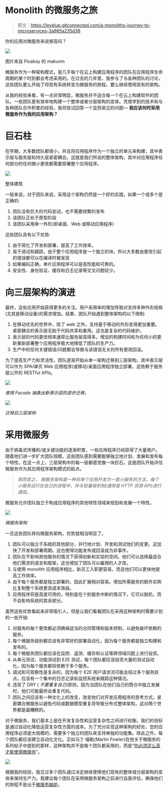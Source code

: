 # Monolith 的微服务之旅

> 原文：<https://levelup.gitconnected.com/a-monoliths-journey-to-microservices-3a965a235d38>

你的应用对微服务来说够高吗？

![](img/64a7ffcbc2e731ea2a1491cfef45f72c.png)

图片来自 Pixabay 的 makunin

微服务作为一种架构模式，是几乎每个在云上构建应用程序的团队在应用程序生命周期的某个时刻都会考虑采用的。在过去的几年里，我参与了与各种团队的讨论，这些团队要么开始了将现有系统转变为微服务的旅程，要么继续使用现有的架构。

从我的经验来看，有一点非常明显，微服务并不适合每一个在云上构建软件的团队。一些团队更有效率地构建一个整体或者分层架构的变体。凭借学到的技术和与各种团队合作积累的经验，我将尝试回答一个显而易见的问题— **我应该何时采用微服务作为我的应用架构？**

# 巨石柱

在早期，大多数团队都很小，并且将应用程序作为一个独立的单元来构建，其中表示层与服务层和持久层紧密耦合。这就是我们所说的整体架构，其中对应用程序任何部分的任何微小更改都需要部署整个应用程序。

![](img/eabe689a9a072bb346965ec4f1727127.png)

整体建筑

一般来说，对于团队来说，采用这个架构仍然是一个好的实践，如果一个或多个是正确的:

1.  团队没有巨大的代码变动，也不需要频繁的发布
2.  该团队正处于原型阶段
3.  该团队采用单一外形(即桌面、Web 或移动应用程序)

这些团队具有以下优势:

1.  由于简化了开发和部署，提高了工作效率。
2.  易于调试和跟踪，由于整个应用程序是一个独立的块，所以大多数由更改引起的错误都可以在编译时被发现
3.  如果编码正确，单片应用程序可以是高性能和可靠的。
4.  安全性、身份验证、缓存和日志记录等交叉问题较少。

# 向三层架构的演进

最终，这些应用开始获得更多的关注。用户采用率的增加导致对支持多种外形规格(尤其是移动设备)的需求增加。结果，团队开始遇到整体架构的以下限制:

1.  在移动优先的世界中，除了 web 之外，支持基于移动的外形变得更加重要。紧密耦合的表示层无助于代码共享和重用。这也是复杂的代码维护。
2.  表示层的代码更改频率通常比服务层高得多。增加的构建时间和为任何小的更新重新部署整个应用程序极大地降低了团队的生产力。
3.  生产中的任何关键错误/问题都会导致与该错误无关的所有更改回滚。

为了提高生产力和灵活性，团队逐渐开始从单一架构迁移到三层架构，其中表示层可以作为 SPA(单页 Web 应用程序)或移动/桌面应用程序独立部署，这依赖于服务层公开的 RESTful APIs。

![](img/54b90d814d6f810119b46d34ff597ff3.png)

*使用 Facade 抽象出新表示层的逐步迁移。*

![](img/c2d1503b4604c2ce196d66bde1efa6df.png)

*迁移后三层架构*

# 采用微服务

由于病毒式传播和/或关键功能的逐渐积累，一些应用程序已经获得了大量用户。随着他们进一步扩大团队规模，这些团队感到需要能够独立地计划、发展和发布每个特性。在这一点上，三层架构中的每一层都感觉像一块巨石。这是团队开始评估微服务作为其应用程序架构模式的起点。

> *简而言之，* *微服务架构是一种将单个应用开发为一套小服务的方法，每个小服务运行在自己的进程中，并与轻量级机制(通常是 HTTP 资源 API)进行通信。*

微服务允许团队独立于构成应用程序的其他特性领域来规划和发展一个特性。

![](img/7addbedc9cd12be4f7cfeca08ea60b04.png)

*微服务架构*

一旦这些团队转向微服务架构，优势就相当明显了。

1.  团队可以独立于系统的其他部分，并行地计划、开发和测试他们的变更。这加快了开发和部署周期。这也使得功能发布或回滚成为非事件。
2.  团队在不影响其他服务的情况下获得创新和实验的空间。他们可以选择最适合他们需求的语言和框架，这也增加了团队可以雇佣的人才库。
3.  与使用 monolith 应用程序相比，新员工入职更容易，而且他们可以更快地提高工作效率。
4.  由于每个服务都是独立部署的，因此扩展相对容易。增加所需服务的额外实例比复制整个系统更具成本效益。
5.  应用程序将是高度可用的，特别是在个别服务中断的情况下，它可以脱机，而不会影响系统的其余部分。

虽然这些优势看起来非常吸引人，但是让我们看看团队在采用这种架构时需要计划的一些开销:

1.  对服务的每个更改都必须确保适当的合同管理和版本控制，以避免破坏依赖的服务。
2.  每个微服务级别都应该有非常好的部署自动化，因为每个服务都是独立构建和发布的。
3.  每个微服务团队都应该在监控、遥测、缓存和认证等跨领域问题上进行投资。
4.  从单元测试、功能测试到 E2E 测试，每个团队都应该投资大量的测试自动化。因为每个服务都将依赖于多个服务。
5.  调试和可观察性是复杂的，因为每个 E2E 用户请求流可能会经过多个服务跃点。应该有一个集中的日志记录和监控系统来跟踪这种情况。
6.  违背了 DRY ( *不要重复自己*)原则，因为当团队在他们自己的筒仓中独立发展时，他们可能最终会重复代码。
7.  团队之间应该有一种文化上的改变，改变他们对开发应用程序的思考方式。紧密耦合微服务以避免代码或数据模型重复将导致分布式整体架构，这对两个世界都是最糟糕的。

对于微服务，我们基本上是在开发复杂性和运营复杂性之间进行权衡。我们的目标是通过自动化降低运营复杂性方面的成本。为了充分实现这种架构的好处，您的应用程序必须是大规模的，需要多个独立的团队来支持单独的功能集。除此之外，每个团队都应该建立自动化文化。正如马丁·福勒(Martin Fowler)在他关于微服务的系列帖子中提到的那样，这种架构并不是每个团队都采用的，而是“[你必须这么高才能使用微服务](https://www.martinfowler.com/bliki/MicroservicePrerequisites.html)”。

![](img/5acbb16090e107d41629501c503e70f1.png)

根据我的经验，我见过多个团队通过决定继续使用他们现有的整体或分层架构的变体来保持生产力。我建议每个团队在采用微服务架构之前进行自我评估，确保他们的旅程不是出于[微服务嫉妒](https://www.thoughtworks.com/radar/techniques/microservice-envy#:~:text=Microservice%20envy%20tempts%20teams%20to%20complicate%20their%20architecture,services%20simply%20because%20it%27s%20a%20fashionable%20architecture%20choice.)。